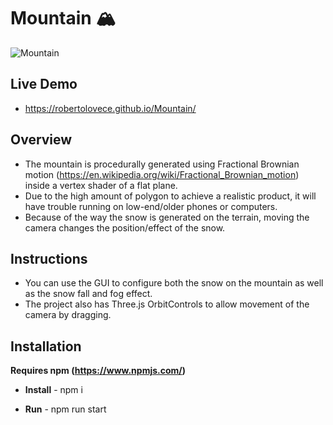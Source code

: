# Mountain 🏔

![Mountain](https://user-images.githubusercontent.com/48356710/141651951-d8abea43-6987-4604-b241-77397d067667.png)

## Live Demo
- https://robertolovece.github.io/Mountain/

## Overview

- The mountain is procedurally generated using Fractional Brownian motion (https://en.wikipedia.org/wiki/Fractional_Brownian_motion) inside a vertex shader of a flat plane.
- Due to the high amount of polygon to achieve a realistic product, it will have trouble running on low-end/older phones or computers.
- Because of the way the snow is generated on the terrain, moving the camera changes the position/effect of the snow.

## Instructions

- You can use the GUI to configure both the snow on the mountain as well as the snow fall and fog effect. 
- The project also has Three.js OrbitControls to allow movement of the camera by dragging.

## Installation
__Requires npm (https://www.npmjs.com/)__

- __Install__ - npm i

- __Run__ - npm run start
